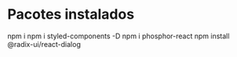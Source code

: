 # Pacotes instalados
npm i
npm i styled-components -D
npm i phosphor-react
npm install @radix-ui/react-dialog